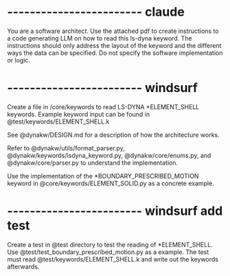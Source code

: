 
# ------------------------  claude
You are a software architect.  Use the attached pdf to create instructions to a code generating LLM on how to
read this ls-dyna keyword. The instructions should only address the layout of the keyword and the different ways the data
can be specified. Do not specify the software implementation or logic.


# ------------------------  windsurf

Create a file in /core/keywords to read LS-DYNA \*ELEMENT_SHELL keywords.
Example keyword input can be found in @test/keywords/ELEMENT_SHELL.k 

See @dynakw/DESIGN.md for a description of how the architecture works.

Refer to @dynakw/utils/format_parser.py, @dynakw/keywords/lsdyna_keyword.py,
@dynakw/core/enums.py,  and @dynakw/core/parser.py to understand the implementation.

Use the implementation of the \*BOUNDARY_PRESCRIBED_MOTION
keyword in @core/keywords/ELEMENT_SOLID.py as a concrete example.



# ------------------------  windsurf add test
Create a test in @test directory to test the reading of \*ELEMENT_SHELL. 
Use @test/test_boundary_prescribed_motion.py as a example.
The test must read @test/keywords/ELEMENT_SHELL.k and write out the keywords afterwards.



